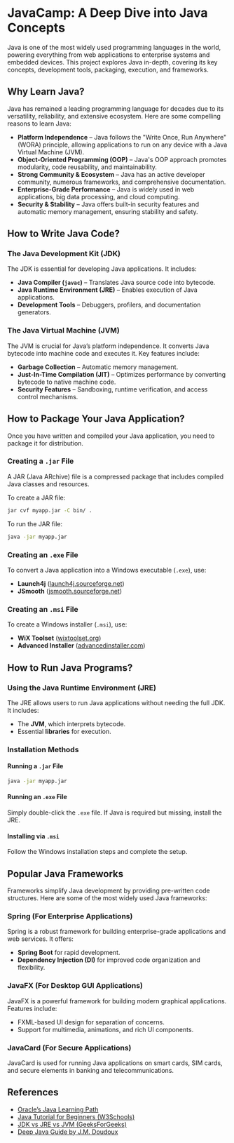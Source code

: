 # **JavaCamp: A Deep Dive into Java Concepts**

Java is one of the most widely used programming languages in the world, powering everything from web applications to enterprise systems and embedded devices. This project explores Java in-depth, covering its key concepts, development tools, packaging, execution, and frameworks.

## **Why Learn Java?**

Java has remained a leading programming language for decades due to its versatility, reliability, and extensive ecosystem. Here are some compelling reasons to learn Java:

- **Platform Independence** – Java follows the "Write Once, Run Anywhere" (WORA) principle, allowing applications to run on any device with a Java Virtual Machine (JVM).
- **Object-Oriented Programming (OOP)** – Java's OOP approach promotes modularity, code reusability, and maintainability.
- **Strong Community & Ecosystem** – Java has an active developer community, numerous frameworks, and comprehensive documentation.
- **Enterprise-Grade Performance** – Java is widely used in web applications, big data processing, and cloud computing.
- **Security & Stability** – Java offers built-in security features and automatic memory management, ensuring stability and safety.

## **How to Write Java Code?**

### **The Java Development Kit (JDK)**

The JDK is essential for developing Java applications. It includes:

- **Java Compiler (`javac`)** – Translates Java source code into bytecode.
- **Java Runtime Environment (JRE)** – Enables execution of Java applications.
- **Development Tools** – Debuggers, profilers, and documentation generators.

### **The Java Virtual Machine (JVM)**

The JVM is crucial for Java’s platform independence. It converts Java bytecode into machine code and executes it. Key features include:

- **Garbage Collection** – Automatic memory management.
- **Just-In-Time Compilation (JIT)** – Optimizes performance by converting bytecode to native machine code.
- **Security Features** – Sandboxing, runtime verification, and access control mechanisms.



## **How to Package Your Java Application?**

Once you have written and compiled your Java application, you need to package it for distribution.

### **Creating a `.jar` File**

A JAR (Java ARchive) file is a compressed package that includes compiled Java classes and resources.

To create a JAR file:

```sh
jar cvf myapp.jar -C bin/ .
```

To run the JAR file:

```sh
java -jar myapp.jar
```

### **Creating an `.exe` File**

To convert a Java application into a Windows executable (`.exe`), use:

- **Launch4j** ([launch4j.sourceforge.net](http://launch4j.sourceforge.net/))
- **JSmooth** ([jsmooth.sourceforge.net](http://jsmooth.sourceforge.net/))

### **Creating an `.msi` File**

To create a Windows installer (`.msi`), use:

- **WiX Toolset** ([wixtoolset.org](https://wixtoolset.org/))
- **Advanced Installer** ([advancedinstaller.com](https://www.advancedinstaller.com/java.html))



## **How to Run Java Programs?**

### **Using the Java Runtime Environment (JRE)**

The JRE allows users to run Java applications without needing the full JDK. It includes:

- The **JVM**, which interprets bytecode.
- Essential **libraries** for execution.

### **Installation Methods**

#### **Running a `.jar` File**

```sh
java -jar myapp.jar
```

#### **Running an `.exe` File**

Simply double-click the `.exe` file. If Java is required but missing, install the JRE.

#### **Installing via `.msi`**

Follow the Windows installation steps and complete the setup.

## **Popular Java Frameworks**

Frameworks simplify Java development by providing pre-written code structures. Here are some of the most widely used Java frameworks:

### **Spring** (For Enterprise Applications)

Spring is a robust framework for building enterprise-grade applications and web services. It offers:

- **Spring Boot** for rapid development.
- **Dependency Injection (DI)** for improved code organization and flexibility.

### **JavaFX** (For Desktop GUI Applications)

JavaFX is a powerful framework for building modern graphical applications. Features include:

- FXML-based UI design for separation of concerns.
- Support for multimedia, animations, and rich UI components.

### **JavaCard** (For Secure Applications)

JavaCard is used for running Java applications on smart cards, SIM cards, and secure elements in banking and telecommunications.

## **References**

- [Oracle’s Java Learning Path](https://dev.java/learn/)
- [Java Tutorial for Beginners (W3Schools)](https://www.w3schools.com/java/)
- [JDK vs JRE vs JVM (GeeksForGeeks)](https://www.geeksforgeeks.org/differences-jdk-jre-jvm/)
- [Deep Java Guide by J.M. Doudoux](https://www.jmdoudoux.fr/java/dej/chap-frameworks.htm)